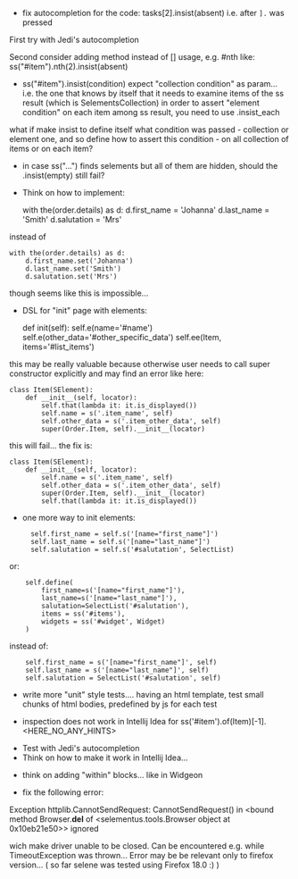 *  fix autocompletion for the code: tasks[2].insist(absent)
i.e. after `].` was pressed

First try with Jedi's autocompletion

Second consider adding method instead of [] usage, e.g. #nth
like:
    ss("#item").nth(2).insist(absent)

* ss("#item").insist(condition) expect "collection condition" as param...
i.e. the one that knows by itself that it needs to examine items of the ss result (which is SelementsCollection)
in order to assert "element condition" on each item among ss result, you need
to use .insist_each

what if make insist to define itself what condition was passed - collection or element one, and so define
how to assert this condition - on all collection of items or on each item?

* in case ss("...") finds selements but all of them are hidden, should the .insist(empty) still fail?

* Think on how to implement:


    with the(order.details) as d:
        d.first_name = 'Johanna'
        d.last_name = 'Smith'
        d.salutation = 'Mrs'

instead of 

    with the(order.details) as d:
        d.first_name.set('Johanna')
        d.last_name.set('Smith')
        d.salutation.set('Mrs')
        
        
though seems like this is impossible...

* DSL for "init" page with elements:


    def init(self):
        self.e(name='#name')
        self.e(other_data='#other_specific_data')
        self.ee(Item, items='#list_items')

this may be really valuable because otherwise user needs to call super constructor explicitly and may find an error like here:

    class Item(SElement):
        def __init__(self, locator):
            self.that(lambda it: it.is_displayed())
            self.name = s('.item_name', self)
            self.other_data = s('.item_other_data', self)
            super(Order.Item, self).__init__(locator)

this will fail... the fix is:


    class Item(SElement):
        def __init__(self, locator):
            self.name = s('.item_name', self)
            self.other_data = s('.item_other_data', self)
            super(Order.Item, self).__init__(locator)
            self.that(lambda it: it.is_displayed())

* one more way to init elements:


        self.first_name = self.s('[name="first_name"]')
        self.last_name = self.s('[name="last_name"]')
        self.salutation = self.s('#salutation', SelectList)
       
or:

        self.define(
            first_name=s('[name="first_name"]'),
            last_name=s('[name="last_name"]'),
            salutation=SelectList('#salutation'),
            items = ss('#items'),
            widgets = ss('#widget', Widget)
        )

instead of:


        self.first_name = s('[name="first_name"]', self)
        self.last_name = s('[name="last_name"]', self)
        self.salutation = SelectList('#salutation', self)

* write more "unit" style tests.... having an html template, test small chunks of html bodies, predefined by js for each test

* inspection does not work in Intellij Idea for ss('#item').of(Item)[-1].<HERE_NO_ANY_HINTS>

- Test with Jedi's autocompletion
- Think on how to make it work in Intellij Idea...


* think on adding "within" blocks... like in Widgeon

* fix the following error:

Exception httplib.CannotSendRequest: CannotSendRequest() in <bound method Browser.__del__ of <selementus.tools.Browser object at 0x10eb21e50>> ignored

wich make driver unable to be closed. Can be encountered e.g. while TimeoutException was thrown...
Error may be be relevant only to firefox version... ( so far selene was tested using Firefox 18.0 :) )
